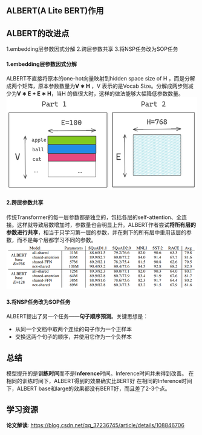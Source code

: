 ## ALBERT(A Lite BERT)作用

## ALBERT的改进点
1.embedding层参数因式分解
2.跨层参数共享
3.将NSP任务改为SOP任务

#### 1.embedding层参数因式分解
ALBERT不直接将原本的one-hot向量映射到hidden space size of H ，而是分解成两个矩阵，原本参数数量为**V ∗ H** ，V 表示的是Vocab Size。分解成两步则减少为**V ∗ E + E ∗ H**，当H 的值很大时，这样的做法能够大幅降低参数数量。
![alt text](cd16063dec437d11dce5bffba2b86e3e.png)


#### 2.跨层参数共享
传统Transformer的每一层参数都是独立的，包括各层的self-attention、全连接。这样就导致层数增加时，参数量也会明显上升。ALBERT作者尝试**将所有层的参数进行共享**，相当于只学习第一层的参数，并在剩下的所有层中重用该层的参数，而不是每个层都学习不同的参数。
![alt text](07b69cfea2ec509f3e7a360150490880.png)


#### 3.将NSP任务改为SOP任务
ALBERT提出了另一个任务——**句子顺序预测**。关键思想是：
- 从同一个文档中取两个连续的句子作为一个正样本
- 交换这两个句子的顺序，并使用它作为一个负样本


## 总结
模型提升的是**训练时间**而不是**Inference**时间。Inference时间并未得到改善。
在相同的训练时间下，ALBERT得到的效果确实比BERT好
在相同的Inference时间下，ALBERT base和large的效果都没有BERT好，而且差了2-3个点。

## 学习资源
**论文解读**: https://blog.csdn.net/qq_37236745/article/details/108846706